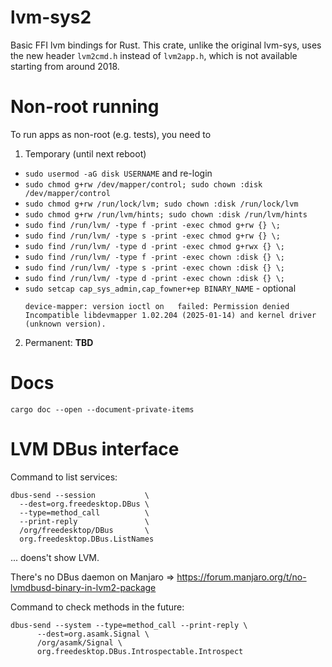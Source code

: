 # lvm-sys2
Basic FFI lvm bindings for Rust.
This crate, unlike the original lvm-sys, uses the new header `lvm2cmd.h` instead of `lvm2app.h`, which is not available starting from around 2018.

# Non-root running
To run apps as non-root (e.g. tests), you need to
1. Temporary (until next reboot)
  - `sudo usermod -aG disk USERNAME` and re-login
  - `sudo chmod g+rw /dev/mapper/control; sudo chown :disk /dev/mapper/control`
  - `sudo chmod g+rw /run/lock/lvm; sudo chown :disk /run/lock/lvm`
  - `sudo chmod g+rw /run/lvm/hints; sudo chown :disk /run/lvm/hints`
  - `sudo find /run/lvm/ -type f -print -exec chmod g+rw {} \;`
  - `sudo find /run/lvm/ -type s -print -exec chmod g+rw {} \;`
  - `sudo find /run/lvm/ -type d -print -exec chmod g+rwx {} \;`
  - `sudo find /run/lvm/ -type f -print -exec chown :disk {} \;`
  - `sudo find /run/lvm/ -type s -print -exec chown :disk {} \;`
  - `sudo find /run/lvm/ -type d -print -exec chown :disk {} \;`
  - `sudo setcap cap_sys_admin,cap_fowner+ep BINARY_NAME` - optional
    ```
    device-mapper: version ioctl on   failed: Permission denied
    Incompatible libdevmapper 1.02.204 (2025-01-14) and kernel driver (unknown version).
    ```
2. Permanent: **TBD**

# Docs
`cargo doc --open --document-private-items`

# LVM DBus interface

Command to list services:

```
dbus-send --session           \
  --dest=org.freedesktop.DBus \
  --type=method_call          \
  --print-reply               \
  /org/freedesktop/DBus       \
  org.freedesktop.DBus.ListNames
```

... doens't show LVM.

There's no DBus daemon on Manjaro => https://forum.manjaro.org/t/no-lvmdbusd-binary-in-lvm2-package

Command to check methods in the future:
```
dbus-send --system --type=method_call --print-reply \
      --dest=org.asamk.Signal \
      /org/asamk/Signal \
      org.freedesktop.DBus.Introspectable.Introspect
```